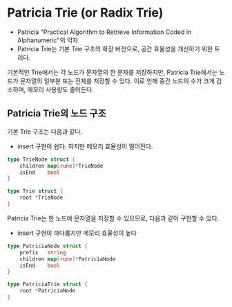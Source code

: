 # Patricia Trie (or Radix Trie)
- Patricia "Practical Algorithm to Retrieve Information Coded in Alphanumeric"의 약자
- Patricia Trie는 기본 Trie 구조의 확장 버전으로, 공간 효율성을 개선하기 위한 트리다.

기본적인 Trie에서는 각 노드가 문자열의 한 문자를 저장하지만, Patricia Trie에서는 노드가 문자열의 일부분 또는 전체를 저장할 수 있다. 
이로 인해 중간 노드의 수가 크게 감소하며, 메모리 사용량도 줄어든다.

## Patricia Trie의 노드 구조 
기본 Trie 구조는 다음과 같다.
- insert 구현이 쉽다. 하지만 메모리 효율성이 떨어진다.
```go
type TrieNode struct {
	children map[rune]*TrieNode
	isEnd    bool
}

type Trie struct {
	root *TrieNode
}
```

Patricia Trie는 한 노드에 문자열을 저장할 수 있으므로, 다음과 같이 구현할 수 있다.
- insert 구현이 까다롭지만 메모리 효율성이 높다
```go
type PatriciaNode struct {
    prefix   string
    children map[rune]*PatriciaNode
    isEnd    bool
}

type PatriciaTrie struct {
    root *PatriciaNode
}
```